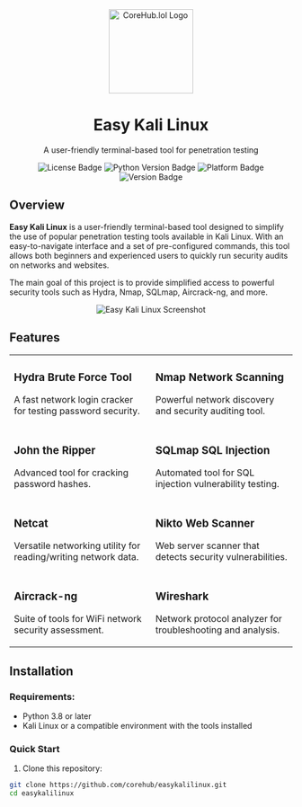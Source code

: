 <div align="center">
  <img src="https://www.corehub.lol/logo.png" alt="CoreHub.lol Logo" width="150" />
  <h1>Easy Kali Linux</h1>
  <p>A user-friendly terminal-based tool for penetration testing</p>
  
  <p>
    <img src="https://img.shields.io/badge/License-MIT-green" alt="License Badge" />
    <img src="https://img.shields.io/badge/Python-3.8%2B-blue" alt="Python Version Badge" />
    <img src="https://img.shields.io/badge/Platform-Linux-purple" alt="Platform Badge" />
    <img src="https://img.shields.io/badge/Version-1.0%20Stable-red" alt="Version Badge" />
  </p>
</div>

## Overview

**Easy Kali Linux** is a user-friendly terminal-based tool designed to simplify the use of popular penetration testing tools available in Kali Linux. With an easy-to-navigate interface and a set of pre-configured commands, this tool allows both beginners and experienced users to quickly run security audits on networks and websites.

The main goal of this project is to provide simplified access to powerful security tools such as Hydra, Nmap, SQLmap, Aircrack-ng, and more.

<div align="center">
  <img src="/placeholder.svg?height=300&width=600" alt="Easy Kali Linux Screenshot" />
</div>

## Features

<table>
  <tr>
    <td width="50%">
      <h3>Hydra Brute Force Tool</h3>
      <p>A fast network login cracker for testing password security.</p>
    </td>
    <td width="50%">
      <h3>Nmap Network Scanning</h3>
      <p>Powerful network discovery and security auditing tool.</p>
    </td>
  </tr>
  <tr>
    <td width="50%">
      <h3>John the Ripper</h3>
      <p>Advanced tool for cracking password hashes.</p>
    </td>
    <td width="50%">
      <h3>SQLmap SQL Injection</h3>
      <p>Automated tool for SQL injection vulnerability testing.</p>
    </td>
  </tr>
  <tr>
    <td width="50%">
      <h3>Netcat</h3>
      <p>Versatile networking utility for reading/writing network data.</p>
    </td>
    <td width="50%">
      <h3>Nikto Web Scanner</h3>
      <p>Web server scanner that detects security vulnerabilities.</p>
    </td>
  </tr>
  <tr>
    <td width="50%">
      <h3>Aircrack-ng</h3>
      <p>Suite of tools for WiFi network security assessment.</p>
    </td>
    <td width="50%">
      <h3>Wireshark</h3>
      <p>Network protocol analyzer for troubleshooting and analysis.</p>
    </td>
  </tr>
</table>

## Installation

### Requirements:
- Python 3.8 or later
- Kali Linux or a compatible environment with the tools installed

### Quick Start

1. Clone this repository:

```bash
git clone https://github.com/corehub/easykalilinux.git
cd easykalilinux
